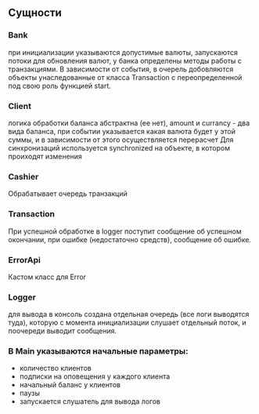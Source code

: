 ## Сущности
### Bank
при инициализации указываются допустимые валюты, запускаются потоки для обновления валют, у банка определены методы работы с транзакциями. В зависимости от события, в очерель добовляются объекты унаследованные от класса Transaction с переопределенной под свою роль функцией start.
### Client
логика обработки баланса абстрактна (ее нет), amount и currancy - два вида баланса, при событии указывается какая валюта будет у этой суммы, и в зависимости от этого осуществляется перерасчет
Для синхронизаций используется synchronized на объекте, в котором проиходят изменения
### Cashier
Обрабатывает очередь транзакций
### Transaction
При успешной обработке в logger поступит сообщение об успешном окончании, при ошибке (недостаточно средств), сообщение об ошибке.
### ErrorApi
Кастом класс для Error
### Logger
для вывода в консоль создана отдельная очередь (все логи выводятся туда), которую с момента инициализации слушает отдельный поток, и поочереди выводит сообщения.

### В Main указываются начальные параметры:
* количество клиентов
* подписки на оповещения у каждого клиента
* начальный баланс у клиентов
* паузы 
* запускается слушатель для вывода логов
